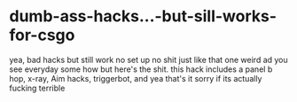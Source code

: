 # dumb-ass-hacks...-but-sill-works-for-csgo
yea, bad hacks but still work no set up no shit just like that one weird ad you see everyday some how but here's the shit. this hack includes a panel b hop, x-ray, Aim hacks, triggerbot, and yea that's it sorry if its actually fucking terrible

